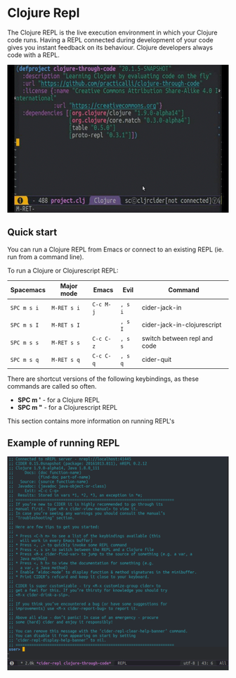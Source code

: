 # Clojure Repl

The Clojure REPL is the live execution environment in which your Clojure code runs.  Having a REPL connected during development of your code gives you instant feedback on its behaviour.  Clojure developers always code with a REPL. 

![Spacemacs Clojure REPL Start Up](/images/spacemacs-clojure-project-repl-start-up.gif)

## Quick start

You can run a Clojure REPL from Emacs or connect to an existing REPL (ie. run from a command line).

To run a Clojure or Clojurescript REPL:

| Spacemacs   | Major mode  | Emacs     | Evil    | Command                      |
|-------------|-------------|-----------|---------|------------------------------|
| `SPC m s i` | `M-RET s i` | `C-c M-j` | `, s i` | cider-jack-in                |
| `SPC m s I` | `M-RET s I` |           | `, s I` | cider-jack-in-clojurescript  |
| `SPC m s s` | `M-RET s s` | `C-c C-z` | `, s s` | switch between repl and code |
| `SPC m s q` | `M-RET s q` | `C-c C-q` | `, s q` | cider-quit                   |

There are shortcut versions of the following keybindings, as these commands are called so often.

* **SPC m '** - for a Clojure REPL
* **SPC m "** - for a Clojurescript REPL

This section contains more information on running REPL's

## Example of running REPL

![Spacemacs Clojure REPL Buffer](/images/spacemacs-clojure-cider-repl-buffer.png ) 
